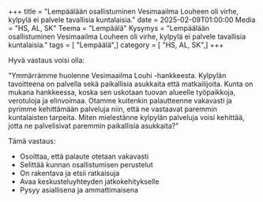 +++
title = "Lempäälään osallistuminen Vesimaailma Louheen oli virhe, kylpylä ei palvele tavallisia kuntalaisia."
date = 2025-02-09T01:00:00
Media = "HS, AL, SK"
Teema = "Lempäälä"
Kysymys = "Lempäälään osallistuminen Vesimaailma Louheen oli virhe, kylpylä ei palvele tavallisia kuntalaisia."
tags = [ "Lempäälä",]
category = [ "HS, AL, SK",]
+++

Hyvä vastaus voisi olla:

"Ymmärrämme huolenne Vesimaailma Louhi -hankkeesta. Kylpylän tavoitteena on palvella sekä paikallisia asukkaita että matkailijoita. Kunta on mukana hankkeessa, koska sen uskotaan tuovan alueelle työpaikkoja, verotuloja ja elinvoimaa. Otamme kuitenkin palautteenne vakavasti ja pyrimme kehittämään palveluja niin, että ne vastaavat paremmin kuntalaisten tarpeita. Miten mielestänne kylpylän palveluja voisi kehittää, jotta ne palvelisivat paremmin paikallisia asukkaita?"

Tämä vastaus:
- Osoittaa, että palaute otetaan vakavasti
- Selittää kunnan osallistumisen perustelut
- On rakentava ja etsii ratkaisuja
- Avaa keskusteluyhteyden jatkokehitykselle
- Pysyy asiallisena ja ammattimaisena